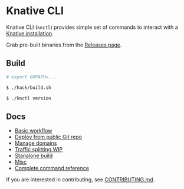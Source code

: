 # Knative CLI

Knative CLI (`knctl`) provides simple set of commands to interact with a [Knative installation](https://github.com/knative/docs).

Grab pre-built binaries from the [Releases page](https://github.com/cppforlife/knctl/releases).

## Build

```bash
# export GOPATH=...

$ ./hack/build.sh

$ ./knctl version
```

## Docs

- [Basic workflow](./docs/basic-workflow.md)
- [Deploy from public Git repo](./docs/deploy-public-git-repo.md)
- [Manage domains](./docs/manage-domains.md)
- [Traffic splitting WIP](./docs/traffic-splitting.md)
- [Stanalone build](./docs/standalone-build.md)
- [Misc](./docs/misc.md)
- [Complete command reference](./docs/cmd/knctl.md)

If you are interested in contributing, see [CONTRIBUTING.md](./CONTRIBUTING.md).
